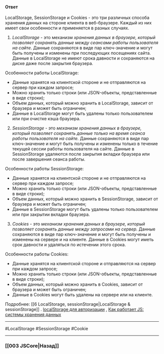 #### Ответ

LocalStorage, SessionStorage и Cookies - это три различных способа хранения данных на стороне клиента в веб-браузере. Каждый из них имеет свои особенности и применяется в разных случаях.

1. *LocalStorage* - это механизм *хранения данных в браузере, который позволяет сохранять данные между сеансами работы пользователя на сайте*. Данные сохраняются в виде пар ключ-значение и могут быть получены и изменены при последующих посещениях сайта. Данные в LocalStorage не имеют срока давности и сохраняются на диске даже после закрытия браузера.

Особенности работы LocalStorage:
- Данные хранятся на клиентской стороне и не отправляются на сервер при каждом запросе;
- Можно хранить только строки (или JSON-объекты, представленные в виде строки);
- Объем данных, который можно хранить в LocalStorage, зависит от браузера и может быть ограничен;
- Данные в LocalStorage могут быть удалены только пользователем или при очистке кэша браузера.

2. *SessionStorage* - это *механизм хранения данных в браузере, который позволяет сохранять данные только на время сеанса работы пользователя на сайте.* Данные сохраняются в виде пар ключ-значение и могут быть получены и изменены только в течение текущей сессии работы пользователя на сайте. Данные в SessionStorage удаляются после закрытия вкладки браузера или после завершения сеанса работы.

Особенности работы SessionStorage:
- Данные хранятся на клиентской стороне и не отправляются на сервер при каждом запросе;
- Можно хранить только строки (или JSON-объекты, представленные в виде строки);
- Объем данных, который можно хранить в SessionStorage, зависит от браузера и может быть ограничен;
- Данные в SessionStorage могут быть удалены только пользователем или при закрытии вкладки браузера.

3. *Cookies* - это *механизм хранения данных в браузере, который позволяет сохранять данные между запросами на сервер.* Данные сохраняются в виде пар ключ-значение и могут быть получены и изменены на сервере и на клиенте. Данные в Cookies могут иметь срок давности и удаляться по истечении этого срока.

Особенности работы Cookies:
- Данные хранятся на клиентской стороне и отправляются на сервер при каждом запросе;
- Можно хранить только строки (или JSON-объекты, представленные в виде строки);
- Объем данных, который можно хранить в Cookies, зависит от браузера и может быть ограничен;
- Данные в Cookies могут быть удалены на сервере или на клиенте.

Подробнее: [[6 LocalStorage, sessionStorage|LocalStorage & sessionStorage]] . [localStorage для авторизации](https://habr.com/ru/articles/732864/) , [Как работает JS: системы хранения данных](https://habr.com/ru/companies/ruvds/articles/415505/)


___
 #LocalStorage #SessionStorage #Cookie

___

### [[003 JSCore|Назад]]